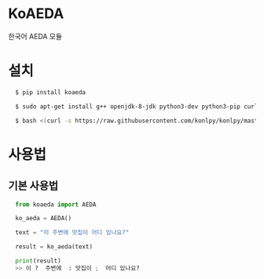 # KoAEDA

한국어 AEDA 모듈

# 설치

```zsh
  $ pip install koaeda

  $ sudo apt-get install g++ openjdk-8-jdk python3-dev python3-pip curl

  $ bash <(curl -s https://raw.githubusercontent.com/konlpy/konlpy/master/scripts/mecab.sh)
```

# 사용법

## 기본 사용법

```python
  from koaeda import AEDA

  ko_aeda = AEDA()

  text = "이 주변에 맛집이 어디 있나요?"

  result = ko_aeda(text)

  print(result)
  >> 이 ?  주변에  : 맛집이 ;  어디 있나요?
```
